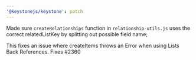 ```yaml
---
'@keystonejs/keystone': patch
---
```

Made sure `createRelationships` function in `relationship-utils.js` uses the correct relatedListKey by splitting out possible field name;

This fixes an issue where createItems throws an Error when using Lists Back References.
Fixes #2360
